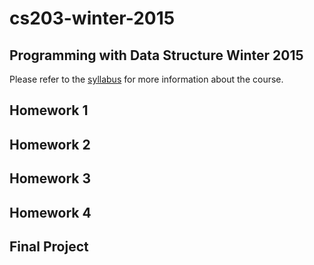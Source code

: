 # cs203-winter-2015

## Programming with Data Structure Winter 2015

Please refer to the [syllabus]() for more information about the course.  

## Homework 1

## Homework 2

## Homework 3

## Homework 4

## Final Project

